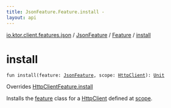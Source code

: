 ```yaml
---
title: JsonFeature.Feature.install - 
layout: api
---
```


<div class='api-docs-breadcrumbs'><a href="../../index.html">io.ktor.client.features.json</a> / <a href="../index.html">JsonFeature</a> / <a href="index.html">Feature</a> / <a href="./install.html">install</a></div>

# install

<div class="signature"><code><span class="keyword">fun </span><span class="identifier">install</span><span class="symbol">(</span><span class="parameterName" id="io.ktor.client.features.json.JsonFeature.Feature$install(io.ktor.client.features.json.JsonFeature, io.ktor.client.HttpClient)/feature">feature</span><span class="symbol">:</span>&nbsp;<a href="../index.html"><span class="identifier">JsonFeature</span></a><span class="symbol">, </span><span class="parameterName" id="io.ktor.client.features.json.JsonFeature.Feature$install(io.ktor.client.features.json.JsonFeature, io.ktor.client.HttpClient)/scope">scope</span><span class="symbol">:</span>&nbsp;<a href="../../../io.ktor.client/-http-client/index.html"><span class="identifier">HttpClient</span></a><span class="symbol">)</span><span class="symbol">: </span><a href="https://kotlinlang.org/api/latest/jvm/stdlib/kotlin/-unit/index.html"><span class="identifier">Unit</span></a></code></div>

Overrides <a href="../../../io.ktor.client.features/-http-client-feature/install.html">HttpClientFeature.install</a>

Installs the <a href="install.html#io.ktor.client.features.json.JsonFeature.Feature$install(io.ktor.client.features.json.JsonFeature, io.ktor.client.HttpClient)/feature">feature</a> class for a <a href="../../../io.ktor.client/-http-client/index.html">HttpClient</a> defined at <a href="install.html#io.ktor.client.features.json.JsonFeature.Feature$install(io.ktor.client.features.json.JsonFeature, io.ktor.client.HttpClient)/scope">scope</a>.

